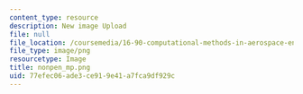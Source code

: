 ```yaml
---
content_type: resource
description: New image Upload
file: null
file_location: /coursemedia/16-90-computational-methods-in-aerospace-engineering-spring-2014/77efec06ade3ce919e41a7fca9df929c_nonpen_mp.png
file_type: image/png
resourcetype: Image
title: nonpen_mp.png
uid: 77efec06-ade3-ce91-9e41-a7fca9df929c
---
```

